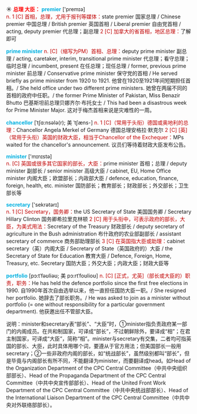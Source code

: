 ☀ <font color="red">**总理 大臣：**</font>
<font color="sky blue">**premier**</font> ['premɪə]  
<font color="#c00000">n. 1 [C] 首相，总理，尤用于报刊等媒体：</font>state premier 国家总理 / Chinese premier 中国总理 / British premier 英国首相 / Liberal premier 自由党首相 / acting, deputy premier 代总理；副总理 <font color="#c00000">2 [C] 加拿大的省首相，地区总理：</font>了解即可
           
<font color="sky blue">**prime minister**</font>
<font color="#c00000">n. [C]（缩写为PM）首相、总理：</font>deputy prime minister 副总理 / acting, caretaker, interim, transitional prime minister 代总理；看守总理；临时总理 / incumbent, present 在任总理；现任总理 / former, previous prime minister 前总理 / Conservative prime minister 保守党的首相 / He served briefly as prime minister from 1920 to 1921. 他曾在1920至1921年间短期担任首相。/ She held office under two different prime ministers. 她曾在两届不同的首相的政府中任职。/ the former Prime Minister of Pakistan, Miss Benazir Bhutto 巴基斯坦前总理贝娜齐尔·布托女士 / This had been a disastrous week for Prime Minister Major. 这对于梅杰首相来说是灾难性的一周。
           
<font color="sky blue">**chancellor**</font> [ˈtʃɑ:nsələ(r); 美 ˈtʃæns-]
<font color="#c00000">n. 1 [C]（常用于头衔）德国或奥地利的总理：</font>Chancellor Angela Merkel of Germany 德国总理安格拉·默克尔 <font color="#c00000">2 [C] [英]（常用于头衔）英国的财政大臣，相当于Chancellor of the Exchequer：</font>MPs waited for the chancellor's announcement. 议员们等待着财政大臣发布公告。

<font color="sky blue">**minister**</font> ['mɪnɪstə]  
<font color="#c00000">n. [C] 英国或很多其它国家的部长，大臣：</font>prime minister 首相；总理 / deputy minister 副部长 / senior minister 高级大臣 / cabinet, EU, Home Office minister 内阁大臣；欧盟部长；内政部大臣 / defence, education, finance, foreign, health, etc. minister 国防部长；教育部长；财政部长；外交部长；卫生部长等
           
<font color="sky blue">**secretary**</font> ['sekrətərɪ]  
<font color="#c00000">n. 1 [C] Secretary，国务卿：</font>the US Secretary of State 美国国务卿 / Secretary Hillary Clinton 国务卿希拉里克林顿 <font color="#c00000">2 [C] 用于头衔中，可表示政府的部长，大臣，为美式用法：</font>Secretary of the Treasury 财政部长 / deputy secretary of agriculture in the Bush administration 布什政府的农业部副部长 / assistant secretary of commerce 商务部助理部长 <font color="#c00000">3 [C] 在英国指大臣或助理：</font>cabinet secretary（英）内阁大臣 / Secretary of State（英国政府的）大臣 / the Secretary of State for Education 教育大臣 / Defence, Foreign, Home, Treasury, etc. Secretary 国防大臣；外交大臣；内政大臣；财政大臣等

<font color="sky blue">**portfolio**</font> [pɔ:tˈfəʊliəʊ; 美 pɔ:rtˈfoʊlioʊ]
<font color="#c00000">n. [C] [正式，尤英]（部长或大臣的）职责，职务：</font>He has held the defence portfolio since the first free elections in 1990. 自1990年首次自由选举以来，他一直担任国防大臣一职。/ She resigned her portfolio. 她辞去了部长职务。/ He was asked to join as a minister without portfolio (= one without responsibility for a particular government department). 他获邀出任不管部大臣。

说明：minister和secretary表“部长”、“大臣”时，①minister指负责政府某一部门的内阁成员。在共和制国家，可译成“部长”，不过朝鲜除外，要译成“相”；在君主制国家，可译成“大臣”，简称“相”。minister与secretary有交集，二者均可指英国的部长、大臣，此时具体用哪个词，要遵从于官方用法；但美国部长一般用secretary；②一些非政府内阁的部长，如“统战部长”，虽然级别都叫“部长”，但是毕竟与内阁部长有所不同，不能翻译为minister，而要翻译成head。如Head of the Organization Department of the CPC Central Committee（中共中央组织部部长）、Head of the Propaganda Department of the CPC Central Committee（中共中央宣传部部长）、Head of the United Front Work Department of the CPC Central Committee（中共中央统战部部长）、Head of the International Liaison Department of the CPC Central Committee（中共中央对外联络部部长）。



